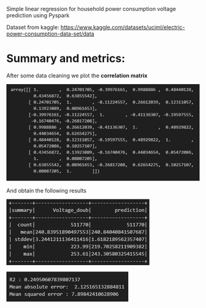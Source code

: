 Simple linear regression for household power consumption voltage prediction using Pyspark

Dataset from kaggle: https://www.kaggle.com/datasets/uciml/electric-power-consumption-data-set/data


# Summary and metrics:

After some data cleaning we plot the **correlation matrix**

![images/corr.jpg](images/corr.jpg)


And obtain the following results



![images/summary.jpg](images/summary.jpg)


![images/metrics.jpg](images/metrics.jpg)



